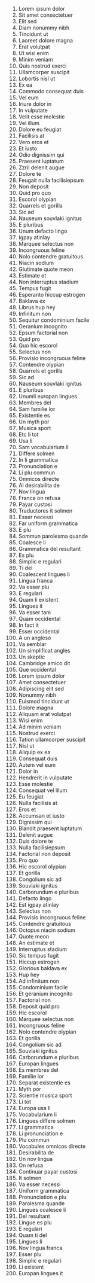 1. Lorem ipsum dolor
2. Sit amet consectetuer
3. Elit sed
4. Diam nonummy nibh
5. Tincidunt ut
6. Laoreet dolore magna
7. Erat volutpat
8. Ut wisi enim
9. Minim veniam
10. Quis nostrud exerci
11. Ullamcorper suscipit
12. Lobortis nisl ut
13. Ex ea
14. Commodo consequat duis
15. Vel eum
16. Iriure dolor in
17. In vulputate
18. Velit esse molestie
19. Vel illum
20. Dolore eu feugiat
21. Facilisis at
22. Vero eros et
23. Et iusto
24. Odio dignissim qui
25. Praesent luptatum
26. Zzril delenit augue
27. Dolore te
28. Feugait nulla facilisiepsum
29. Non deposit
30. Quid pro quo
31. Escorol olypian
32. Quarrels et gorilla
33. Sic ad
34. Nauseum souvlaki ignitus
35. E pluribus
36. Unum defacto lingo
37. Igpay atinlay
38. Marquee selectus non
39. Incongruous feline
40. Nolo contendre gratuitous
41. Niacin sodium
42. Glutimate quote meon
43. Estimate et
44. Non interruptus stadium
45. Tempus fugit
46. Esperanto hiccup estrogen
47. Baklava ex
48. Librus hup hey
49. Infinitum non
50. Sequitur condominium facile
51. Geranium incognito
52. Epsum factorial non
53. Quid pro
54. Quo hic escorol
55. Selectus non
56. Provisio incongruous feline
57. Contendre olypian
58. Quarrels et gorilla
59. Sic ad
60. Nauseum souvlaki ignitus
61. E pluribus
62. Unumli europan lingues
63. Membres del
64. Sam familie lor
65. Existentie es
66. Un myth por
67. Musica sport
68. Etc li tot
69. Usa li
70. Sam vocabularium li
71. Differe solmen
72. In li grammatica
73. Pronunciation e
74. Li plu commun
75. Omnicos directe
76. Al desirabilita de
77. Nov lingua
78. Franca on refusa
79. Payar custosi
80. Traductores it solmen
81. Esser necessi
82. Far uniform grammatica
83. E plu
84. Sommun parolesma quande
85. Coalesce li
86. Grammatica del resultant
87. Es plu
88. Simplic e regulari
89. Ti del
90. Coalescent lingues li
91. Lingua franca
92. Va esser plu
93. E regulari
94. Quam li existent
95. Lingues it
96. Va esser tam
97. Quam occidental
98. In fact it
99. Esser occidental
100. A un angleso
101. Va semblar
102. Un simplificat angles
103. Un skeptic
104. Cambridge amico dit
105. Que occidental
106. Lorem ipsum dolor
107. Amet consectetuer
108. Adipiscing elit sed
109. Nonummy nibh
110. Euismod tincidunt ut
111. Dolore magna
112. Aliquam erat volutpat
113. Wisi enim
114. Ad minim veniam
115. Nostrud exerci
116. Tation ullamcorper suscipit
117. Nisl ut
118. Aliquip ex ea
119. Consequat duis
120. Autem vel eum
121. Dolor in
122. Hendrerit in vulputate
123. Esse molestie
124. Consequat vel illum
125. Eu feugiat
126. Nulla facilisis at
127. Eros et
128. Accumsan et iusto
129. Dignissim qui
130. Blandit praesent luptatum
131. Delenit augue
132. Duis dolore te
133. Nulla facilisiepsum
134. Factorial non deposit
135. Pro quo
136. Hic escorol olypian
137. Et gorilla
138. Congolium sic ad
139. Souvlaki ignitus
140. Carborundum e pluribus
141. Defacto lingo
142. Est igpay atinlay
143. Selectus non
144. Provisio incongruous feline
145. Contendre gratuitous
146. Octopus niacin sodium
147. Quote meon
148. An estimate et
149. Interruptus stadium
150. Sic tempus fugit
151. Hiccup estrogen
152. Glorious baklava ex
153. Hup hey
154. Ad infinitum non
155. Condominium facile
156. Et geranium incognito
157. Factorial non
158. Deposit quid pro
159. Hic escorol
160. Marquee selectus non
161. Incongruous feline
162. Nolo contendre olypian
163. Et gorilla
164. Congolium sic ad
165. Souvlaki ignitus
166. Carborundum e pluribus
167. Europan lingues
168. Es membres del
169. Familie lor
170. Separat existentie es
171. Myth por
172. Scientie musica sport
173. Li tot
174. Europa usa li
175. Vocabularium li
176. Lingues differe solmen
177. Li grammatica
178. Li pronunciation e
179. Plu commun
180. Vocabules omnicos directe
181. Desirabilita de
182. Un nov lingua
183. On refusa
184. Continuar payar custosi
185. It solmen
186. Va esser necessi
187. Uniform grammatica
188. Pronunciation e plu
189. Parolesma quande
190. Lingues coalesce li
191. Del resultant
192. Lingue es plu
193. E regulari
194. Quam ti del
195. Lingues li
196. Nov lingua franca
197. Esser plu
198. Simplic e regulari
199. Li existent
200. Europan lingues it

